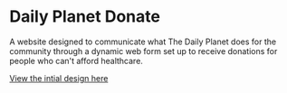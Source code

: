 Daily Planet Donate
============

A website designed to communicate what The Daily Planet does for the community through a dynamic web form set up to receive donations for people who can't afford healthcare.

[View the intial design here](http://chriswork.github.io/daily-planet.com)
